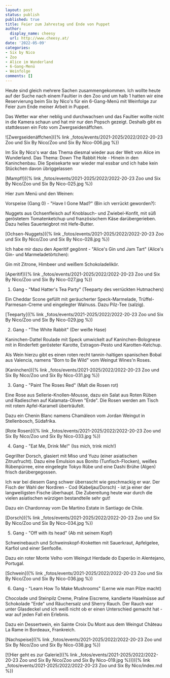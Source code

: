 ```yaml
---
layout: post
status: publish
published: true
title: Feier zum Jahrestag und Ende von Puppet
author:
  display_name: cheesy
  url: http://www.cheesy.at/
date: '2022-05-09'
categories:
- Six by Nico
- Zoo
- Alice im Wunderland
- 6-Gang-Menü
- Weinfolge
comments: []
---
```

Heute sind gleich mehrere Sachen zusammengekommen. Ich wollte heute auf der Suche nach einem Faultier in den Zoo und um halb 1 hatten wir eine Reservierung beim Six by Nico's für ein 6-Gang-Menü mit Weinfolge zur Feier zum Ende meiner Arbeit in Puppet.

Das Wetter war eher neblig und durchwachsen und das Faultier wollte nicht in die Kamera schaun und hat mir nur den Popsch gezeigt. Deshalb gibt es stattdessen ein Foto vom Zwergseidenäffchen.

![Zwergseidenäffchen]({% link _fotos/events/2021-2025/2022/2022-20-23 Zoo und Six By Nico/Zoo und Six By Nico-006.jpg %})

Im Six By Nico's war das Thema diesmal wieder aus der Welt von Alice im Wunderland. Das Thema: Down The Rabbit Hole - Hinein in den Kaninchenbau. Die Speisekarte war wieder mal essbar und ich habe kein Stückchen davon übriggelassen

[Mampf!]({% link _fotos/events/2021-2025/2022/2022-20-23 Zoo und Six By Nico/Zoo und Six By Nico-025.jpg %})

Hier zum Menü und den Weinen:

Vorspeise (Gang 0) - "Have I Gone Mad?" (Bin ich verrückt geworden?):

Nuggets aus Ochsenfleisch auf Knoblauch- und Zwiebel-Konfit, mit süß geröstetem Tomatenketchup und französischem Käse darübergerieben. Dazu helles Sauerteigbrot mit Hefe-Butter.

[Ochsen-Nuggets]({% link _fotos/events/2021-2025/2022/2022-20-23 Zoo und Six By Nico/Zoo und Six By Nico-028.jpg %})

Ich habe mir dazu den Aperitif gegönnt - "Alice's Gin und Jam Tart" (Alice's Gin- und Marmeladetörtchen):

Gin mit Zitrone, Himbeer und weißem Schokoladelikör.

[Aperitif]({% link _fotos/events/2021-2025/2022/2022-20-23 Zoo und Six By Nico/Zoo und Six By Nico-027.jpg %})

1. Gang - "Mad Hatter's Tea Party" (Teeparty des verrückten Hutmachers)

Ein Cheddar Scone gefüllt mit geräucherter Speck-Marmelade, Trüffel-Parmesan-Creme und eingelegter Walnuss. Dazu Pilz-Tee (salzig).

[Teeparty]({% link _fotos/events/2021-2025/2022/2022-20-23 Zoo und Six By Nico/Zoo und Six By Nico-029.jpg %})

2. Gang - "The White Rabbit" (Der weiße Hase)

Kaninchen-Dattel Roulade mit Speck umwickelt auf Kaninchen-Bolognese mit in Rinderfett gerösteter Karotte, Estragon-Pesto und Karotten-Ketchup.

Als Wein hierzu gibt es einen roten recht tannin-haltigen spanischen Bobal aus Valencia, namens "Born to Be Wild" vom Weingut Wines'n Roses.

[Kaninchen]({% link _fotos/events/2021-2025/2022/2022-20-23 Zoo und Six By Nico/Zoo und Six By Nico-031.jpg %})

3. Gang - "Paint The Roses Red" (Malt die Rosen rot)

Eine Rose aus Sellerie-Knollen-Mousse, dazu ein Salat aus Roten Rüben und Radieschen auf Kalamata-Oliven "Erde". Die Rosen werden am Tisch mit rotem Apfel-Karamell überträufelt. 

Dazu ein Chenin Blanc namens Chamäleon vom Jordan Weingut in Stellenbosch, Südafrika.

[Rote Rosen]({% link _fotos/events/2021-2025/2022/2022-20-23 Zoo und Six By Nico/Zoo und Six By Nico-033.jpg %})

4. Gang - "Eat Me, Drink Me!" (Iss mich, trink mich!)

Gegrillter Dorsch, glasiert mit Miso und Yuzu (einer asiatischen Zitrusfrucht). Dazu eine Emulsion aus Bonito (Tunfisch-Flocken), weißes Rübenpürree, eine eingelegte Tokyo Rübe und eine Dashi Brühe (Algen) frisch darübergegossen.

Ich war bei diesem Gang schwer überrascht wie geschmackig er war. Der Fisch der Wahl der Nordiren - Cod (Kabeljau/Dorsch) - ist ja einer der langweiligsten Fische überhaupt. Die Zubereitung heute war durch die vielen asiatischen würzigen bestandteile sehr gut!

Dazu ein Chardonnay vom De Martino Estate in Santiago de Chile.

[Dorsch]({% link _fotos/events/2021-2025/2022/2022-20-23 Zoo und Six By Nico/Zoo und Six By Nico-034.jpg %})

5. Gang - "Off with its head" (Ab mit seinem Kopf)

Schweinebauch und Schweinskopf-Kroketten mit Sauerkraut, Apfelgelee, Karfiol und einer Senfsoße.

Dazu ein roter Monte Velho vom Weingut Herdade do Esperão in Alentejano, Portugal.

[Schwein]({% link _fotos/events/2021-2025/2022/2022-20-23 Zoo und Six By Nico/Zoo und Six By Nico-036.jpg %})

6. Gang - "Learn How To Make Mushrooms" (Lerne wie man Pilze macht)

Chocolade und Steinpilz Creme, Praline Eiscreme, kandierte Haselnüsse auf Schokolade "Erde" und Räuchersalz und Sherry Rauch. Der Rauch war unter Glasdeckel und ich weiß nicht ob er einen Unterschied gemacht hat - war auf jeden Fall ein Erlebnis.

Dazu ein Dessertwein, ein Sainte Croix Du Mont aus dem Weingut Château La Rame in Bordeaux, Frankreich.

[Nachspeise]({% link _fotos/events/2021-2025/2022/2022-20-23 Zoo und Six By Nico/Zoo und Six By Nico-038.jpg %})

[![Hier geht es zur Galerie]({% link _fotos/events/2021-2025/2022/2022-20-23 Zoo und Six By Nico/Zoo und Six By Nico-019.jpg %})]({% link _fotos/events/2021-2025/2022/2022-20-23 Zoo und Six By Nico/index.md %})